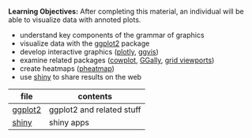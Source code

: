 **Learning Objectives:** After completing this material, an individual will be able to
visualize data with annoted plots.

- understand key components of the grammar of graphics
- visualize data with the [ggplot2](http://ggplot2.org/) package
- develop interactive graphics ([plotly](https://plot.ly/ggplot2/), [ggvis](http://blog.revolutionanalytics.com/2014/06/interactive-web-ready-ggplot2-style-graphics-with-ggvis.html))
- examine related packages ([cowplot](https://github.com/wilkelab/cowplot), [GGally](https://ggobi.github.io/ggally/), [grid viewports](https://stat.ethz.ch/R-manual/R-devel/library/grid/doc/viewports.pdf))
- create heatmaps ([pheatmap](https://github.com/raivokolde/pheatmap))
- use [shiny](shiny.Rmd) to share results on the web

file | contents
---- | --------
[ggplot2](ggplot2.Rmd) | ggplot2 and related stuff
[shiny](shiny.Rmd) | shiny apps


